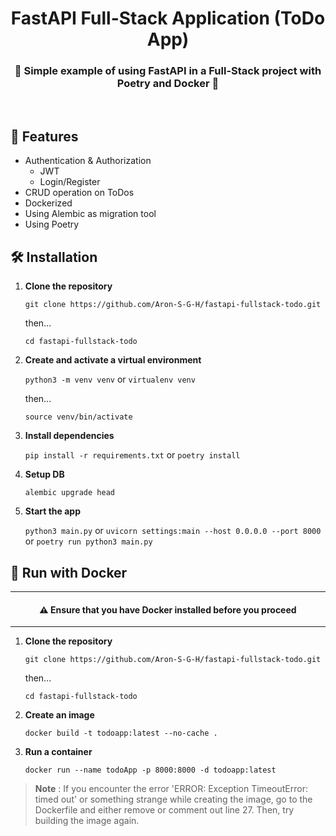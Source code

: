 <h1 align="center">FastAPI Full-Stack Application (ToDo App)</h1>
<h3 align="center">🌟 Simple example of using FastAPI in a Full-Stack project with Poetry and Docker 🌟</h3>
<br>

## 📜 Features
- Authentication & Authorization
  - JWT
  - Login/Register
- CRUD operation on ToDos
- Dockerized
- Using Alembic as migration tool
- Using Poetry

## 🛠 Installation
1. **Clone the repository**
   
   `git clone https://github.com/Aron-S-G-H/fastapi-fullstack-todo.git`

   then...

   `cd fastapi-fullstack-todo`
2. **Create and activate a virtual environment**

   `python3 -m venv venv` or `virtualenv venv`

   then...

   `source venv/bin/activate`
3. **Install dependencies**
   
   `pip install -r requirements.txt` or `poetry install`
4. **Setup DB**

   `alembic upgrade head`
5. **Start the app**

   `python3 main.py` or `uvicorn settings:main --host 0.0.0.0 --port 8000` or `poetry run python3 main.py`

## 🚀 Run with Docker
---
<h4 align="center">⚠️ Ensure that you have Docker installed before you proceed</h4>

---

1. **Clone the repository**
   
   `git clone https://github.com/Aron-S-G-H/fastapi-fullstack-todo.git`

   then...

   `cd fastapi-fullstack-todo`
2. **Create an image**
   
   `docker build -t todoapp:latest --no-cache .`
3. **Run a container**

   `docker run --name todoApp -p 8000:8000 -d todoapp:latest`
> **Note** : If you encounter the error 'ERROR: Exception TimeoutError: timed out' or something strange while creating the image, go to the Dockerfile and either remove or comment out line 27. Then, try building the image again.
